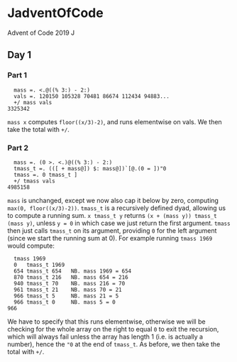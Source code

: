 # JadventOfCode
Advent of Code 2019 J

## Day 1
### Part 1
```
  mass =. <.@((% 3:) - 2:)
  vals =. 120150 105328 70481 86674 112434 94883...
  +/ mass vals
3325342
```

`mass x` computes `floor((x/3)-2)`, and runs elementwise on vals. We then take the total with `+/`.

### Part 2
```
  mass =. (0 >. <.)@((% 3:) - 2:)
  tmass_t =. (([ + mass@]) $: mass@])`[@.(0 = ])"0
  tmass =. 0 tmass_t ]
  +/ tmass vals
4985158
```

`mass` is unchanged, except we now also cap it below by zero, computing `max(0, floor((x/3)-2))`. `tmass_t` is a recursively defined dyad, allowing us to compute a running sum. 
`x tmass_t y` returns `(x + (mass y)) tmass_t (mass y)`, unless `y = 0` in which case we just return the first argument. `tmass` then just calls `tmass_t` on its argument,
providing `0` for the left argument (since we start the running sum at 0). For example running `tmass 1969` would compute:

```
  tmass 1969
  0   tmass_t 1969
  654 tmass_t 654   NB. mass 1969 = 654
  870 tmass_t 216   NB. mass 654 = 216
  940 tmass_t 70    NB. mass 216 = 70 
  961 tmass_t 21    NB. mass 70 = 21
  966 tmass_t 5     NB. mass 21 = 5
  966 tmass_t 0     NB. mass 5 = 0
966
```
We have to specify that this runs elementwise, otherwise we will be checking for the whole array on the right to equal `0` to exit the recursion, which will always fail unless
the array has length 1 (i.e. is actually a number), hence the `"0` at the end of `tmass_t`. As before, we then take the total with `+/`.
